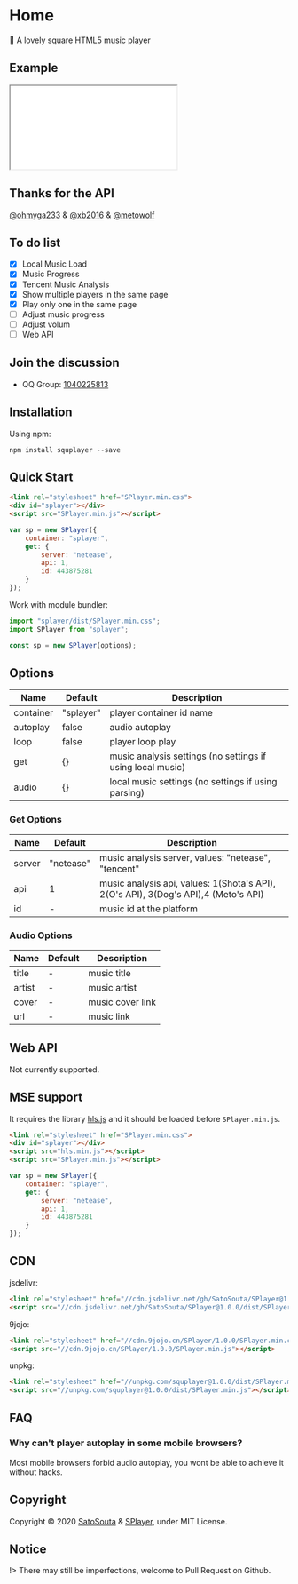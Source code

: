 # Home

🍭 A lovely square HTML5 music player

## Example

<iframe src="example.html"></iframe>

## Thanks for the API

[@ohmyga233](https://github.com/ohmyga233) & [@xb2016](https://github.com/xb2016) & [@metowolf](https://github.com/metowolf)

## To do list
 - [x] Local Music Load
 - [x] Music Progress
 - [x] Tencent Music Analysis
 - [x] Show multiple players in the same page
 - [x] Play only one in the same page
 - [ ] Adjust music progress
 - [ ] Adjust volum
 - [ ] Web API

## Join the discussion

 - QQ Group: [1040225813](https://shang.qq.com/wpa/qunwpa?idkey=fb30524582f88ffc33bcb0da8734a91c877694984794f6cb7f87a3d1269eaecf)

## Installation

Using npm:
```
npm install squplayer --save
```

## Quick Start

```html
<link rel="stylesheet" href="SPlayer.min.css">
<div id="splayer"></div>
<script src="SPlayer.min.js"></script>
```

```js
var sp = new SPlayer({
    container: "splayer",
    get: {
        server: "netease",
        api: 1,
        id: 443875281
    }
});
```

Work with module bundler:
```js
import "splayer/dist/SPlayer.min.css";
import SPlayer from "splayer";

const sp = new SPlayer(options);
```

## Options

Name|Default|Description
----|-------|-----------
container|"splayer"|player container id name
autoplay|false|audio autoplay
loop|false|player loop play
get|{}|music analysis settings (no settings if using local music)
audio|{}|local music settings (no settings if using parsing)

### Get Options

Name|Default|Description
----|-------|-----------
server|"netease"|music analysis server, values: "netease", "tencent"
api|1|music analysis api, values: 1(Shota's API), 2(O's API), 3(Dog's API),4 (Meto's API)
id|-|music id at the platform

### Audio Options

Name|Default|Description
----|-------|-----------
title|-|music title
artist|-|music artist
cover|-|music cover link
url|-|music link

## Web API

Not currently supported.

## MSE support

It requires the library [hls.js](https://github.com/video-dev/hls.js) and it should be loaded before `SPlayer.min.js`.

```html
<link rel="stylesheet" href="SPlayer.min.css">
<div id="splayer"></div>
<script src="hls.min.js"></script>
<script src="SPlayer.min.js"></script>
```

```js
var sp = new SPlayer({
    container: "splayer",
    get: {
        server: "netease",
        api: 1,
        id: 443875281
    }
});
```

## CDN

jsdelivr:

```html
<link rel="stylesheet" href="//cdn.jsdelivr.net/gh/SatoSouta/SPlayer@1.0.0/dist/SPlayer.min.css">
<script src="//cdn.jsdelivr.net/gh/SatoSouta/SPlayer@1.0.0/dist/SPlayer.min.js"></script>
```

9jojo:

```html
<link rel="stylesheet" href="//cdn.9jojo.cn/SPlayer/1.0.0/SPlayer.min.css">
<script src="//cdn.9jojo.cn/SPlayer/1.0.0/SPlayer.min.js"></script>
```

unpkg:

```html
<link rel="stylesheet" href="//unpkg.com/squplayer@1.0.0/dist/SPlayer.min.css">
<script src="//unpkg.com/squplayer@1.0.0/dist/SPlayer.min.js"></script>
```

## FAQ

### Why can't player autoplay in some mobile browsers?

Most mobile browsers forbid audio autoplay, you wont be able to achieve it without hacks.

## Copyright

Copyright © 2020 [SatoSouta](https://713.moe/) & [SPlayer](https://splayer.js.org/), under MIT License.

## Notice

!> There may still be imperfections, welcome to Pull Request on Github.
